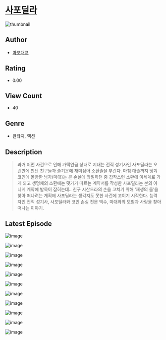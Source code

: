 # [사포딜라](https://comic.naver.com/challenge/list?titleId=811076)
![thumbnail](https://image-comic.pstatic.net/user_contents_data/challenge_comic/2023/05/25/352343/upload_3762529023862071908_480x623.jpeg)

## Author
- [마포대교](https://comic.naver.com/artistTitle?id=352343)

## Rating
- 0.00

## View Count
- 40

## Genre
- 판타지, 액션

## Description
> 과거 어떤 사건으로 인해 가택연금 상태로 지내는 전직 성기사인 사포딜라는 오랜만에 만난 친구들과 술기운에 재미삼아 소환술을 부린다. 마침 대출까지 땡겨 코인에 몰빵한 남자(마대)는 큰 손실에 좌절하던 중 갑작스런 소환에 이세계로 가게 되고 생명체의 소환에는 댓가가 따르는 계약서를 작성한 사포딜라는 본의 아니게 계약에 발목이 잡히는데.. 친구 시산드라의 손을 고치기 위해 ‘재생의 돌’을 찾아 떠나려는 계획에 사포딜라는 생각지도 못한 사건에 꼬이기 시작한다. 능력자인 전직 성기사, 사포딜라와 코인 손실 전문 백수, 마대와의 모험과 사랑을 찾아 떠나는 이야기.


## Latest Episode
![image](https://image-comic.pstatic.net/user_contents_data/challenge_comic/2023/05/25/352343/upload_3630239086846162789.jpeg)

![image](https://image-comic.pstatic.net/user_contents_data/challenge_comic/2023/05/25/352343/upload_7306580467772515633.jpeg)

![image](https://image-comic.pstatic.net/user_contents_data/challenge_comic/2023/05/25/352343/upload_7305741721507346275.jpeg)

![image](https://image-comic.pstatic.net/user_contents_data/challenge_comic/2023/05/25/352343/upload_3919929605849560678.jpeg)

![image](https://image-comic.pstatic.net/user_contents_data/challenge_comic/2023/05/25/352343/upload_7292512389028983352.jpeg)

![image](https://image-comic.pstatic.net/user_contents_data/challenge_comic/2023/05/25/352343/upload_3559641833983730484.jpeg)

![image](https://image-comic.pstatic.net/user_contents_data/challenge_comic/2023/05/25/352343/upload_4051327838096536884.jpeg)

![image](https://image-comic.pstatic.net/user_contents_data/challenge_comic/2023/05/25/352343/upload_3978145453038580578.jpeg)

![image](https://image-comic.pstatic.net/user_contents_data/challenge_comic/2023/05/25/352343/upload_7090129484216022885.jpeg)

![image](https://image-comic.pstatic.net/user_contents_data/challenge_comic/2023/05/25/352343/upload_3689066227368812855.jpeg)

![image](https://image-comic.pstatic.net/user_contents_data/challenge_comic/2023/05/25/352343/upload_3906416625899025719.jpeg)

